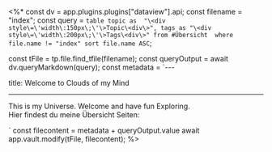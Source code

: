 <%*
const dv = app.plugins.plugins["dataview"].api;
const filename = "index";
const query = `table topic as 
"\<div style\=\'width\:150px\;\'\>Topic\<div\>", tags as "\<div style\=\'width\:200px\;\'\>Tags\<div\>"
from #Übersicht 
where file.name != "index"
sort file.name ASC`;

const tFile = tp.file.find_tfile(filename);
const queryOutput = await dv.queryMarkdown(query);
const metadata = `---

title: Welcome to Clouds of my Mind

---

  

This is my Universe.
Welcome and have fun Exploring.
<br>
Hier findest du meine Übersicht Seiten:
<br>

`
const filecontent = metadata + queryOutput.value
await app.vault.modify(tFile, filecontent);
%>
